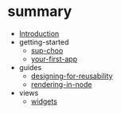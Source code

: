 # summary

* [Introduction](README.md)
* getting-started
  * [sup-choo](./getting-started/sup-choo.md)
  * [your-first-app](./getting-started/your-first-app.md)
* guides
  * [designing-for-reusability](./guides/designing-for-reusability.md)
  * [rendering-in-node](./guides/rendering-in-node.md)
* views
  * [widgets](./views/widgets.md)
